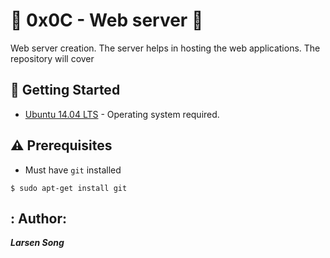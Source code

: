 # :shell: 0x0C - Web server :shell:
Web server creation. The server helps in hosting the web applications.
The repository will cover 

## :running: Getting Started

* [Ubuntu 14.04 LTS](http://releases.ubuntu.com/14.04/) - Operating system required.

## :warning: Prerequisites

* Must have `git` installed
 
 ```
 $ sudo apt-get install git
  ```
## : Author: 

***Larsen Song***
